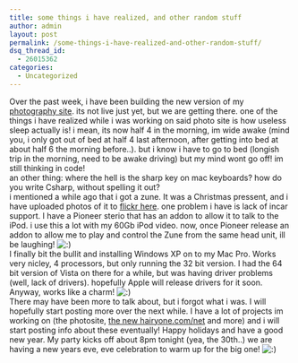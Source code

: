 ```yaml
---
title: some things i have realized, and other random stuff
author: admin
layout: post
permalink: /some-things-i-have-realized-and-other-random-stuff/
dsq_thread_id:
  - 26015362
categories:
  - Uncategorized
---
```

Over the past week, i have been building the new version of my [photography site][1]. its not live just yet, but we are getting there. one of the things i have realized while i was working on said photo site is how useless sleep actually is! i mean, its now half 4 in the morning, im wide awake (mind you, i only got out of bed at half 4 last afternoon, after getting into bed at about half 6 the morning before..). but i know i have to go to bed (longish trip in the morning, need to be awake driving) but my mind wont go off! im still thinking in code!  
an other thing: where the hell is the sharp key on mac keyboards? how do you write Csharp, without spelling it out?   
i mentioned a while ago that i got a zune. It was a Christmas pressent, and i have uploaded photos of it to [flickr here][2]. one problem i have is lack of incar support. I have a Pioneer sterio that has an addon to allow it to talk to the iPod. i use this a lot with my 60Gb iPod video. now, once Pioneer release an addon to allow me to play and control the Zune from the same head unit, ill be laughing! <img src="http://blog.lotas-smartman.net/wp-includes/images/smilies/icon_smile.gif" alt=":)" class="wp-smiley" />   
I finally bit the bullit and installing Windows XP on to my Mac Pro. Works very nicley, 4 processors, but only running the 32 bit version. I had the 64 bit version of Vista on there for a while, but was having driver problems (well, lack of drivers). hopefully Apple will release drivers for it soon. Anyway, works like a charm! <img src="http://blog.lotas-smartman.net/wp-includes/images/smilies/icon_smile.gif" alt=":)" class="wp-smiley" />   
There may have been more to talk about, but i forgot what i was. I will hopefully start posting more over the next while. I have a lot of projects im working on (the photosite, [the new hairyone.com/net][3] and more) and i will start posting info about these eventually! Happy holidays and have a good new year. My party kicks off about 8pm tonight (yea, the 30th..) we are having a new years eve, eve celebration to warm up for the big one! <img src="http://blog.lotas-smartman.net/wp-includes/images/smilies/icon_smile.gif" alt=":)" class="wp-smiley" />

 [1]: http://www.tiernanotoolephotography.com
 [2]: http://flickr.com/photos/lsmartman/sets/72157594437610370/
 [3]: http://www.thehairyone.net